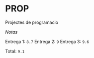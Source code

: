 # PROP
Projectes de programacio

_Notas_

Entrega 1: ``8.7``
Entrega 2: ``9``
Entrega 3: ``9.6``

Total: ``9.1``
